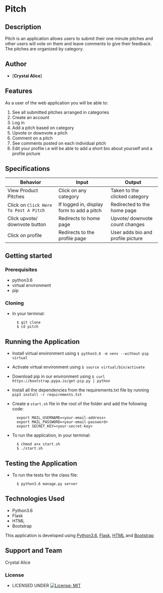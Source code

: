 #  Pitch

## Description
Pitch is an application allows users to submit their one minute pitches and other users will vote on them and leave comments to give their feedback. The pitches are organized by category.


## Author

* [**Crystal Alice**]

## Features

As a user of the web application you will be able to:

1. See all submitted pitches arranged in categories
2. Create an account
3. Log in
4. Add a pitch based on category
5. Upvote or downvote a pitch
6. Comment on a pitch
7. See comments posted on each individual pitch
8. Edit your profile i.e will be able to add a short bio about yourself and a profile picture

## Specifications
| Behavior            | Input                         | Output                        |
| ------------------- | ----------------------------- | ----------------------------- |
| View Product Pitches | Click on any category | Taken to the clicked category | Click on `Click Here To Post A Pitch` | Redirected to the login page | Signs In/ Signs Up |
| Click on `Click Here To Post A Pitch` | If logged in, display form to add a pitch | Redirected to the home page |
| Click upvote/ downvote button | Redirects to home page | Upvote/ downvote count changes | Click add comment button | Redirects to the comment page | Displays a comment form | Click on Sign Out | Redirects to the home page | Signs user out |
| Click on profile | Redirects to the profile page | User adds bio and profile picture |



## Getting started
### Prerequisites
* python3.6
* virtual environment
* pip

### Cloning
* In your terminal:

        $ git clone
        $ cd pitch

## Running the Application
* Install virtual environment using `$ python3.6 -m venv --without-pip virtual`
* Activate virtual environment using `$ source virtual/bin/activate`
* Download pip in our environment using `$ curl https://bootstrap.pypa.io/get-pip.py | python`
* Install all the dependencies from the requirements.txt file by running `pip3 install -r requirements.txt`
* Create a `start.sh` file in the root of the folder and add the following code:

        export MAIL_USERNAME=<your-email-address>
        export MAIL_PASSWORD=<your-email-password>
        export SECRET_KEY=<your-secret-key>

* To run the application, in your terminal:

        $ chmod a+x start.sh
        $ ./start.sh

## Testing the Application
* To run the tests for the class file:

        $ python3.6 manage.py server

## Technologies Used
* Python3.6
* Flask
* HTML
* Bootstrap

This application is developed using [Python3.6](https://www.python.org/doc/), [Flask](http://flask.palletsprojects.com/en/1.1.x/), [HTML](https://getbootstrap.com/) and [Bootstrap](https://getbootstrap.com/)


## Support and Team
Crystal Alice


### License

* LICENSED UNDER  [![License: MIT](https://img.shields.io/badge/License-MIT-yellow.svg)](license/MIT)
